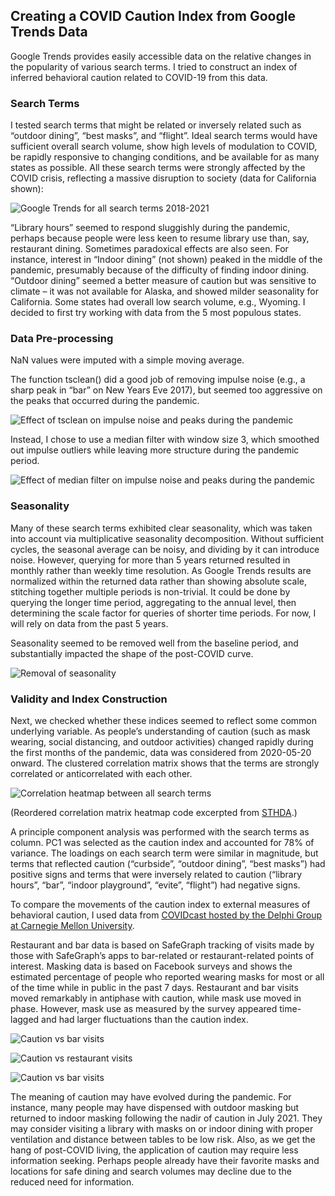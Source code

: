 ## Creating a COVID Caution Index from Google Trends Data

Google Trends provides easily accessible data on the relative changes in the popularity of various search terms. I tried to construct an index of inferred behavioral caution related to COVID-19 from this data.

### Search Terms

I tested search terms that might be related or inversely related such as “outdoor dining”, “best masks”, and “flight”. Ideal search terms would have sufficient overall search volume, show high levels of modulation to COVID, be rapidly responsive to changing conditions, and be available for as many states as possible. All these search terms were strongly affected by the COVID crisis, reflecting a massive disruption to society (data for California shown):   

![Google Trends for all search terms 2018-2021](/COVID_prediction/CA_5_years.png "")

“Library hours” seemed to respond sluggishly during the pandemic, perhaps because people were less keen to resume library use than, say, restaurant dining. Sometimes paradoxical effects are also seen. For instance, interest in “Indoor dining” (not shown) peaked in the middle of the pandemic, presumably because of the difficulty of finding indoor dining. “Outdoor dining” seemed a better measure of caution but was sensitive to climate – it was not available for Alaska, and showed milder seasonality for California. Some states had overall low search volume, e.g., Wyoming. I decided to first try working with data from the 5 most populous states. 


### Data Pre-processing

NaN values were imputed with a simple moving average.

The function tsclean() did a good job of removing impulse noise (e.g., a sharp peak in “bar” on New Years Eve 2017), but seemed too aggressive on the peaks that occurred during the pandemic. 

![Effect of tsclean on impulse noise and peaks during the pandemic](tsclean.png "")

Instead, I chose to use a median filter with window size 3, which smoothed out impulse outliers while leaving more structure during the pandemic period. 

![Effect of median filter on impulse noise and peaks during the pandemic](Median_filter.png "")

### Seasonality

Many of these search terms exhibited clear seasonality, which was taken into account via multiplicative seasonality decomposition. Without sufficient cycles, the seasonal average can be noisy, and dividing by it can introduce noise. However, querying for more than 5 years returned resulted in monthly rather than weekly time resolution. As Google Trends results are normalized within the returned data rather than showing absolute scale, stitching together multiple periods is non-trivial. It could be done by querying the longer time period, aggregating to the annual level, then determining the scale factor for queries of shorter time periods. For now, I will rely on data from the past 5 years.

Seasonality seemed to be removed well from the baseline period, and substantially impacted the shape of the post-COVID curve.

![Removal of seasonality](Seasonality.png "")

### Validity and Index Construction

Next, we checked whether these indices seemed to reflect some common underlying variable. As people’s understanding of caution (such as mask wearing, social distancing, and outdoor activities) changed rapidly during the first months of the pandemic, data was considered from 2020-05-20 onward. The clustered correlation matrix shows that the terms are strongly correlated or anticorrelated with each other.  

![Correlation heatmap between all search terms](/Correlations_between_terms.png "")

(Reordered correlation matrix heatmap code excerpted from [STHDA](http://www.sthda.com/english/wiki/ggplot2-quick-correlation-matrix-heatmap-r-software-and-data-visualization).)

A principle component analysis was performed with the search terms as column. PC1 was selected as the caution index and accounted for 78% of variance. The loadings on each search term were similar in magnitude, but terms that reflected caution (“curbside”, “outdoor dining”, “best masks”) had positive signs and terms that were inversely related to caution (“library hours”, “bar”, “indoor playground”, “evite”, “flight”) had negative signs. 

To compare the movements of the caution index to external measures of behavioral caution, I used data from [COVIDcast hosted by the Delphi Group at Carnegie Mellon University](https://delphi.cmu.edu/covidcast/).

Restaurant and bar data is based on SafeGraph tracking of visits made by those with SafeGraph’s apps to bar-related or restaurant-related points of interest. Masking data is based on Facebook surveys and shows the estimated percentage of people who reported wearing masks for most or all of the time while in public in the past 7 days. 
Restaurant and bar visits moved remarkably in antiphase with caution, while mask use moved in phase. However, mask use as measured by the survey appeared time-lagged and had larger fluctuations than the caution index.  

![Caution vs bar visits](/Caution_vs_Bar_CA.png "")

![Caution vs restaurant visits](/Caution_vs_Restaurants_CA.png "")

![Caution vs bar visits](/Caution_vs_Masking_CA.png "")

The meaning of caution may have evolved during the pandemic. For instance, many people may have dispensed with outdoor masking but returned to indoor masking following the nadir of caution in July 2021. They may consider visiting a library with masks on or indoor dining with proper ventilation and distance between tables to be low risk.
Also, as we get the hang of post-COVID living, the application of caution may require less information seeking. Perhaps people already have their favorite masks and locations for safe dining and search volumes may decline due to the reduced need for information.


